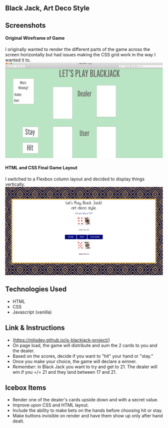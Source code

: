## **Black Jack, Art Deco Style**

## Screenshots 

#### Original Wireframe of Game 
I originally wanted to render the different parts of the game across the screen horizontally but had issues making the CSS grid work in the way I wanted it to. 
![wireframe of game](wireframe.png)


#### HTML and CSS Final Game Layout 
I switched to a Flexbox column layout and decided to display things vertically. 
![screenshot of final game layout](blackjackscreenshot.png)

## Technologies Used 
* HTML 
* CSS
* Javascript (vanilla)

## Link & Instructions 
- (https://mlisdev.github.io/js-blackjack-project/)
- On page load, the game will distribute and sum the 2 cards to you and the dealer. 
- Based on the scores, decide if you want to "hit" your hand or "stay." 
- Once you make your choice, the game will declare a winner. 
- _Remember_: in Black Jack you want to try and get to 21. The dealer will win if you =/= 21 and they land between 17 and 21. 

## Icebox Items 
- Render one of the dealer's cards upside down and with a secret value. 
- Improve upon CSS and HTML layout. 
- Include the ability to make bets on the hands before choosing hit or stay. 
- Make buttons invisible on render and have them show up only after hand dealt. 